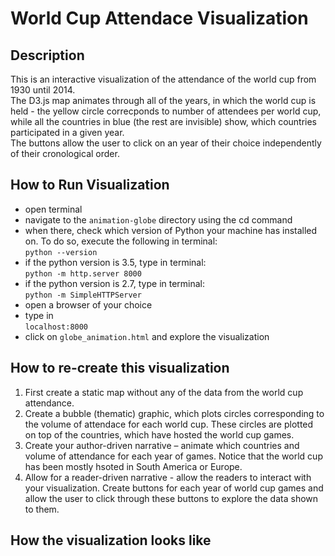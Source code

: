 # World Cup Attendace Visualization  
  
## Description  
  
This is an interactive visualization of the attendance of the world cup from 1930 until 2014.  
The D3.js map animates through all of the years, in which the world cup is held - the yellow circle correcponds to number of attendees per world cup, while all the countries in blue (the rest are invisible) show, which countries participated in a given year.  
The buttons allow the user to click on an year of their choice independently of their cronological order.  
  
## How to Run Visualization  
   
 + open terminal  
 + navigate to the `animation-globe` directory using the cd command  
 + when there, check which version of Python your machine has installed on. To do so, execute the following in terminal:  
     `python --version`  
 + if the python version is 3.5, type in terminal:   
     `python -m http.server 8000` 
 + if the python version is 2.7, type in terminal:   
     `python -m SimpleHTTPServer`   
 + open a browser of your choice  
 + type in  
     `localhost:8000`  
 + click on `globe_animation.html` and explore the visualization  

## How to re-create this visualization  
  
1. First create a static map without any of the data from the world cup attendance.    
2. Create a bubble (thematic) graphic, which plots circles corresponding to the volume of attendace for each world cup. These circles are plotted on top of the countries, which have hosted the world cup games.  
3. Create your author-driven narrative – animate which countries and volume of attendance for each year of games. Notice that the world cup has been mostly hsoted in South America or Europe.  
4. Allow for a reader-driven narrative - allow the readers to interact with your visualization. Create buttons for each year of world cup games and allow the user to click through these buttons to explore the data shown to them.  
  
## How the visualization looks like  
  
   